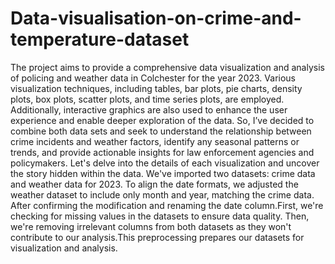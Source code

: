 # Data-visualisation-on-crime-and-temperature-dataset
The project aims to provide a comprehensive data visualization and analysis of policing and weather data in Colchester for the year 2023. Various visualization techniques, including tables, bar plots, pie charts, density plots, box plots, scatter plots, and time series plots, are employed. Additionally, interactive graphics are also used to enhance the user experience and enable deeper exploration of the data. So, I’ve decided to combine both data sets and seek to understand the relationship between crime incidents and weather factors, identify any seasonal patterns or trends, and provide actionable insights for law enforcement agencies and policymakers.  Let's delve into the details of each visualization and uncover the story hidden within the data.
We've imported two datasets: crime data and weather data for 2023. To align the date formats, we adjusted the weather dataset to include only month and year, matching the crime data. After confirming the modification and renaming the date column.First, we're checking for missing values in the datasets to ensure data quality. Then, we're removing irrelevant columns from both datasets as they won't contribute to our analysis.This preprocessing prepares our datasets for visualization and analysis.
